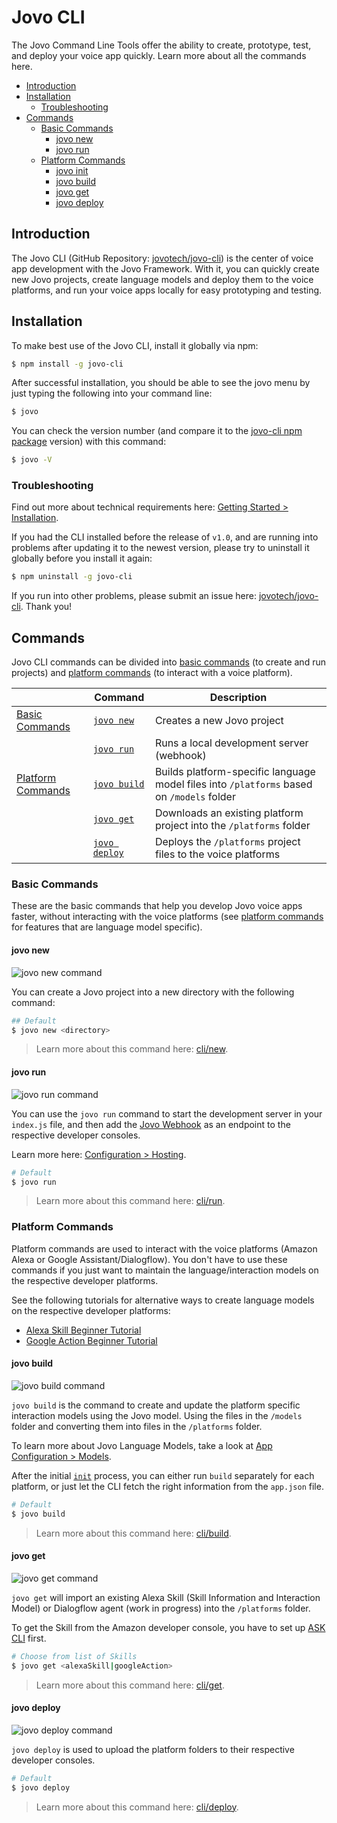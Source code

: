 # Jovo CLI

The Jovo Command Line Tools offer the ability to create, prototype, test, and deploy your voice app quickly. Learn more about all the commands here.

* [Introduction](#introduction)
* [Installation](#installation)
    * [Troubleshooting](#troubleshooting)
* [Commands](#commands)
    * [Basic Commands](#basic-commands)
      * [jovo new](#jovo-new)
      * [jovo run](#jovo-run)
    * [Platform Commands](#platform-commands)
      * [jovo init](#jovo-init)
      * [jovo build](#jovo-build)
      * [jovo get](#jovo-get)
      * [jovo deploy](#jovo-deploy)


## Introduction

The Jovo CLI (GitHub Repository: [jovotech/jovo-cli](https://github.com/jovotech/jovo-cli)) is the center of voice app development with the Jovo Framework. With it, you can quickly create new Jovo projects, create language models and deploy them to the voice platforms, and run your voice apps locally for easy prototyping and testing.

## Installation

To make best use of the Jovo CLI, install it globally via npm:

```sh
$ npm install -g jovo-cli
```

After successful installation, you should be able to see the jovo menu by just typing the following into your command line:

```sh
$ jovo
```

You can check the version number (and compare it to the [jovo-cli npm package](https://www.npmjs.com/package/jovo-cli) version) with this command:

```sh
$ jovo -V
```

### Troubleshooting

Find out more about technical requirements here: [Getting Started > Installation](../01_getting-started#technical-requirements './installation#technical-requirements').

If you had the CLI installed before the release of `v1.0`, and are running into problems after updating it to the newest version, please try to uninstall it globally before you install it again:

```sh
$ npm uninstall -g jovo-cli
```

If you run into other problems, please submit an issue here: [jovotech/jovo-cli](https://github.com/jovotech/jovo-cli). Thank you! 

## Commands

Jovo CLI commands can be divided into [basic commands](#basic-commands) (to create and run projects) and [platform commands](#platform-commands) (to interact with a voice platform).

| | Command | Description 
------------ | ------------ | ------------- 
[Basic Commands](#basic-commands) | [`jovo new`](#jovo-new) | Creates a new Jovo project 
| | [`jovo run`](#jovo-run) | Runs a local development server (webhook)
[Platform Commands](#platform-commands) | [`jovo build`](#jovo-build) | Builds platform-specific language model files into `/platforms` based on  `/models` folder
| | [`jovo get`](#jovo-get) | Downloads an existing platform project into the `/platforms` folder
| | [`jovo deploy`](#jovo-deploy) | Deploys the `/platforms` project files to the voice platforms


### Basic Commands

These are the basic commands that help you develop Jovo voice apps faster, without interacting with the voice platforms (see [platform commands](#platform-commands) for features that are language model specific).

#### jovo new

![jovo new command](../img/jovo-new.png "jovo new command")

You can create a Jovo project into a new directory with the following command:

```sh
## Default
$ jovo new <directory>
```

> Learn more about this command here: [cli/new](./new.md './cli/new').

#### jovo run

![jovo run command](../img/jovo-run.png "jovo run command")

You can use the `jovo run` command to start the development server in your `index.js` file, and then add the [Jovo Webhook](../jovo-webhook.md'../jovo-webhook') as an endpoint to the respective developer consoles.

Learn more here: [Configuration > Hosting](../configuration/hosting './Hosting').

```sh
# Default
$ jovo run
```

> Learn more about this command here: [cli/run](./run.md './cli/run').


### Platform Commands

Platform commands are used to interact with the voice platforms (Amazon Alexa or Google Assistant/Dialogflow). You don't have to use these commands if you just want to maintain the language/interaction models on the respective developer platforms.

See the following tutorials for alternative ways to create language models on the respective developer platforms:

* [Alexa Skill Beginner Tutorial](https://www.jovo.tech/tutorials/alexa-skill-tutorial-nodejs/) 
* [Google Action Beginner Tutorial](https://www.jovo.tech/tutorials/google-action-tutorial-nodejs/)


#### jovo build

![jovo build command](../img/jovo-build.png "jovo build command")

`jovo build` is the command to create and update the platform specific interaction models using the Jovo model. Using the files in the `/models` folder and converting them into files in the `/platforms` folder.

To learn more about Jovo Language Models, take a look at [App Configuration > Models](../03_app-configuration/models './model').

After the initial [`init`](#jovo-init) process, you can either run `build`  separately for each platform, or just let the CLI fetch the right information from the `app.json` file.

```sh
# Default
$ jovo build
```

> Learn more about this command here: [cli/build](./build.md './cli/build').



#### jovo get

![jovo get command](../img/jovo-get.png "jovo get command")

`jovo get` will import an existing Alexa Skill (Skill Information and Interaction Model) or Dialogflow agent (work in progress) into the `/platforms` folder. 

To get the Skill from the Amazon developer console, you have to set up [ASK CLI](https://developer.amazon.com/docs/smapi/quick-start-alexa-skills-kit-command-line-interface.html) first.

```sh
# Choose from list of Skills
$ jovo get <alexaSkill|googleAction>
```

> Learn more about this command here: [cli/get](./get.md './cli/get').


#### jovo deploy

![jovo deploy command](../img/jovo-deploy.png "jovo deploy command")

`jovo deploy` is used to upload the platform folders to their respective developer consoles. 

```sh
# Default
$ jovo deploy
```

> Learn more about this command here: [cli/deploy](./deploy.md './cli/deploy').



<!--[metadata]: {"description": "Learn how to use the Jovo CLI to create, prototype, test, and deploy your voice app quickly.",
                "route": "cli"}-->
